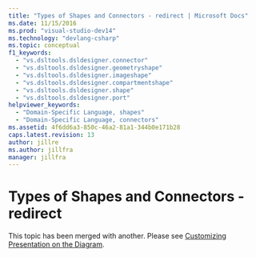 ```yaml
---
title: "Types of Shapes and Connectors - redirect | Microsoft Docs"
ms.date: 11/15/2016
ms.prod: "visual-studio-dev14"
ms.technology: "devlang-csharp"
ms.topic: conceptual
f1_keywords:
  - "vs.dsltools.dsldesigner.connector"
  - "vs.dsltools.dsldesigner.geometryshape"
  - "vs.dsltools.dsldesigner.imageshape"
  - "vs.dsltools.dsldesigner.compartmentshape"
  - "vs.dsltools.dsldesigner.shape"
  - "vs.dsltools.dsldesigner.port"
helpviewer_keywords:
  - "Domain-Specific Language, shapes"
  - "Domain-Specific Language, connectors"
ms.assetid: 4f6dd6a3-850c-46a2-81a1-344b0e171b28
caps.latest.revision: 13
author: jillre
ms.author: jillfra
manager: jillfra
---
```

# Types of Shapes and Connectors - redirect
This topic has been merged with another. Please see [Customizing Presentation on the Diagram](../modeling/customizing-presentation-on-the-diagram.md).